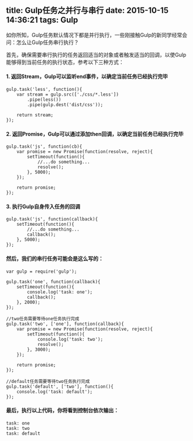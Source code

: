 title: Gulp任务之并行与串行
date: 2015-10-15 14:36:21
tags: Gulp
---
如你所知，Gulp任务默认情况下都是并行执行，一些刚接触Gulp的新同学经常会问：怎么让Gulp任务串行执行？

首先，确保需要串行执行的任务返回适当的对象或者触发适当的回调，以使Gulp能够得到当前任务的执行状态，参考以下三种方式：

#### 1. 返回Stream，Gulp可以监听end事件，以确定当前任务已经执行完毕

    gulp.task('less', function(){
        var stream = gulp.src(['./css/*.less'])
            .pipe(less())
            .pipe(gulp.dest('dist/css'));

        return stream;
    });

#### 2. 返回Promise，Gulp可以通过添加then回调，以确定当前任务已经执行完毕

    gulp.task('js', function(cb){
        var promise = new Promise(function(resolve, reject){
            setTimeout(function(){
                //...do something...
                resolve();
            }, 5000);
        });

        return promise;
    });

#### 3. 执行Gulp自身传入任务的回调

    gulp.task('js', function(callback){
        setTimeout(function(){
            //...do something...
            callback();
        }, 5000);
    });


#### 然后，我们的串行任务可能会是这么写的：

    var gulp = require('gulp');

    gulp.task('one', function(callback){
        setTimeout(function(){
            console.log('task: one');
            callback();
        }, 2000);
    });

    //two任务需要等待one任务执行完成
    gulp.task('two', ['one'], function(callback){
        var promise = new Promise(function(resolve, reject){
            setTimeout(function(){
                console.log('task: two');
                resolve();
            }, 3000);
        });

        return promise;
    });

    //default任务需要等待two任务执行完成
    gulp.task('default', ['two'], function(){
        console.log('task: default');
    });

#### 最后，执行以上代码，你将看到控制台依次输出：

    task: one
    task: two
    task: default

